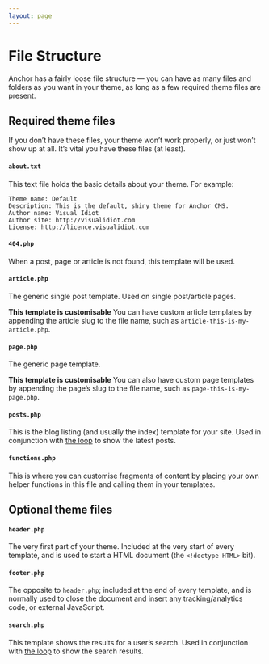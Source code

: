 ```yaml
---
layout: page
---
```


# File Structure

Anchor has a fairly loose file structure — you can have as many files and folders as
you want in your theme, as long as a few required theme files are present.

## Required theme files

If you don’t have these files, your theme won’t work properly, or just won’t show up
at all. It’s vital you have these files (at least).

#### `about.txt`

This text file holds the basic details about your theme. For example:

	Theme name: Default
	Description: This is the default, shiny theme for Anchor CMS.
	Author name: Visual Idiot
	Author site: http://visualidiot.com
	License: http://licence.visualidiot.com

#### `404.php`

When a post, page or article is not found, this template will be used.

#### `article.php`

The generic single post template. Used on single post/article pages.

<p class="note"><b>This template is customisable</b> You can have custom article templates
by appending the article slug to the file name, such as <code>article-this-is-my-article.php</code>.</p>

#### `page.php`

The generic page template.

<p class="note"><b>This template is customisable</b> You can also have custom page templates
by appending the page’s slug to the file name, such as <code>page-this-is-my-page.php</code>.</p>

#### `posts.php`

This is the blog listing (and usually the index) template for your site. Used in conjunction with [the loop](/docs/theming/the-loop) to show the latest posts.



#### `functions.php`

This is where you can customise fragments of content by placing your own helper functions
in this file and calling them in your templates.


## Optional theme files

#### `header.php`

The very first part of your theme. Included at the very start of every template, and
is used to start a HTML document (the `<!doctype HTML>` bit).

#### `footer.php`

The opposite to `header.php`; included at the end of every template, and is normally used
to close the document and insert any tracking/analytics code, or external JavaScript.

#### `search.php`

This template shows the results for a user’s search. Used in conjunction with [the loop](/docs/theming/the-loop) to show the search results.
